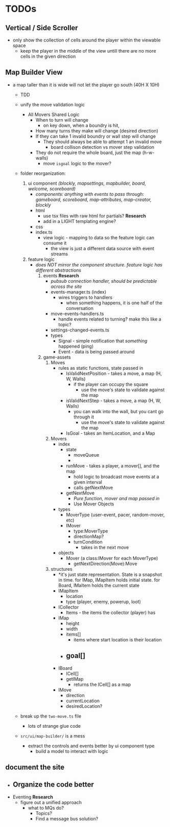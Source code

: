 # TODOs

## Vertical / Side Scroller
- only show the collection of cells around the player within the viewable space
    - keep the player in the middle of the view untill there are no more cells in the given direction


## Map Builder View
- a map taller than it is wide will not let the player go south (40H X 10H)
    - TDD
    - unify the move validation logic
        - All Movers Shared Logic
            - When to turn will change
                - on key down, when a boundry is hit, 
            - How many turns they make will change (desired direction)
            - If they can take 1 invalid boundry or wall step will change
                - They should always be able to attempt 1 an invalid move
                    - board collison detection vs mover step validation
            - They do not require the whole board, just the map (h-w-walls)
                - move `isgoal` logic to the mover?

    - folder reorganization:
        1. ui component *(blockly, mapsettings, mapbuilder, board, welcome, scoreboard)*
            - *components: anything with events to pass through: gameboard, scoreboard, map-attributes, map-creator, blockly*
            - html
                - use tsx files with raw html for partials? **Research**
                - add in a LIGHT templating engine?
            - css
            - index.ts
                - view logic - mapping to data so the feature logic can consume it
                     - the view is just a different data source with event streams
        1. feature logic
            - *does NOT mirror the component structure. feature logic has different abstractions*
                1. events **Research**
                    - *pubsub connection handler, should be predictable across the site*
                    - events-manager.ts (index)
                        - wires triggers to handlers
                            - when something happens, it is one half of the conversation
                    - move-events-handlers.ts
                        - handle events related to turning? make this like a topic?
                    - settings-changed-events.ts
                    - types
                        - Signal - simple notification that *something* happened (ping)
                        - Event - data is being passed around
                1. game-assets
                    1. Moves
                        - rules as static functions, state passed in
                            - IsValidNextPosition - takes a move, a map (H, W, Walls)
                                - if the player can occupy the square 
                                    - use the move's state to validate against the map
                            - isValidNextStep - takes a move, a map (H, W, Walls)
                                - you can walk into the wall, but you cant go through it 
                                    - use the move's state to validate against the map
                            - IsGoal - takes an ItemLocation, and a Map
                    1. Movers
                        - index
                            - state
                                - moveQueue
                                - 
                            - runMove - takes a player, a mover[], and the map
                                - hold logic to broadcast move events at a given interval
                                - calls getNextMove
                            - getNextMove
                                - *Pure function, mover and map passed in*
                                - Use Mover Objects 
                        - types
                            - MoverType (user-event, pacer, random-mover, etc)
                            - IMover
                                - type:MoverType
                                - directionMap?
                                - turnCondition
                                    - takes in the next move
                        - objects
                            - Mover (a class:IMover for each MoverType)
                                - getNextDirection(Move):Move
                    1. structures
                        - *it's just state representation. State is a snapshot in time. for IMap, IMapItem holds initial state. for Board, IMaItem holds the current state
                        - IMapItem 
                            - location
                            - type (player, enemy, powerup, loot)
                        - ICollector
                            - Items - the items the collector (player) has
                        - IMap
                            - height
                            - width
                            - items[]
                                - items where start location is their location
                            - goal[]    
                                - 
                        - IBoard
                            - ICell[]
                            - getIMap
                                - returns the ICell[] as a map
                        - IMove
                            - direction
                            - currentLocation
                            - desiredLocation?
    
    - break up the `two-move.ts` file
        - lots of strange glue code

    - `src/ui/map-builder/` is a mess
        - extract the controls and events better by ui component type
            - build a model to interact with logic

    


## document the site
- Organize the code better
    - 
- Eventing **Research**
    - figure out a unified approach
        - what to MQs do? 
            - Topics? 
            - Find a message bus solution?
